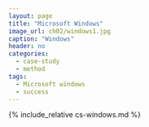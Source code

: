 ```yaml
---
layout: page
title: "Microsoft Windows"
image_url: ch02/windows1.jpg
caption: "Windows"
header: no
categories:
  - case-study
  - method
tags:
  - Microsoft windows
  - success
---
```


{% include_relative cs-windows.md %}
